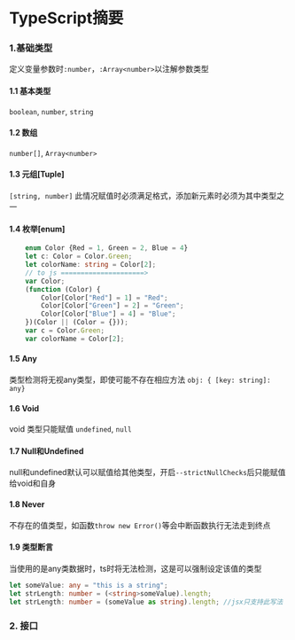 # TypeScript摘要
### 1.基础类型
定义变量参数时`:number`，`:Array<number>`以注解参数类型  

#### 1.1 基本类型 
`boolean`, `number`, `string`
#### 1.2 数组 
`number[]`, `Array<number>`  
#### 1.3 元组[Tuple] 
`[string, number]` 此情况赋值时必须满足格式，添加新元素时必须为其中类型之一  
#### 1.4 枚举[enum] 

```ts
    enum Color {Red = 1, Green = 2, Blue = 4}
    let c: Color = Color.Green;
    let colorName: string = Color[2];
    // to js =====================>
    var Color;
    (function (Color) {
        Color[Color["Red"] = 1] = "Red";
        Color[Color["Green"] = 2] = "Green";
        Color[Color["Blue"] = 4] = "Blue";
    })(Color || (Color = {}));
    var c = Color.Green;
    var colorName = Color[2];
```
#### 1.5 Any
类型检测将无视any类型，即使可能不存在相应方法 `obj: { [key: string]: any}`  

#### 1.6 Void
void 类型只能赋值 `undefined`, `null`  

#### 1.7 Null和Undefined
null和undefined默认可以赋值给其他类型，开启`--strictNullChecks`后只能赋值给void和自身

#### 1.8 Never
不存在的值类型，如函数`throw new Error()`等会中断函数执行无法走到终点  

#### 1.9 类型断言
当使用的是any类数据时，ts时将无法检测，这是可以强制设定该值的类型  

```ts
let someValue: any = "this is a string";
let strLength: number = (<string>someValue).length;
let strLength: number = (someValue as string).length; //jsx只支持此写法
```

### 2. 接口
